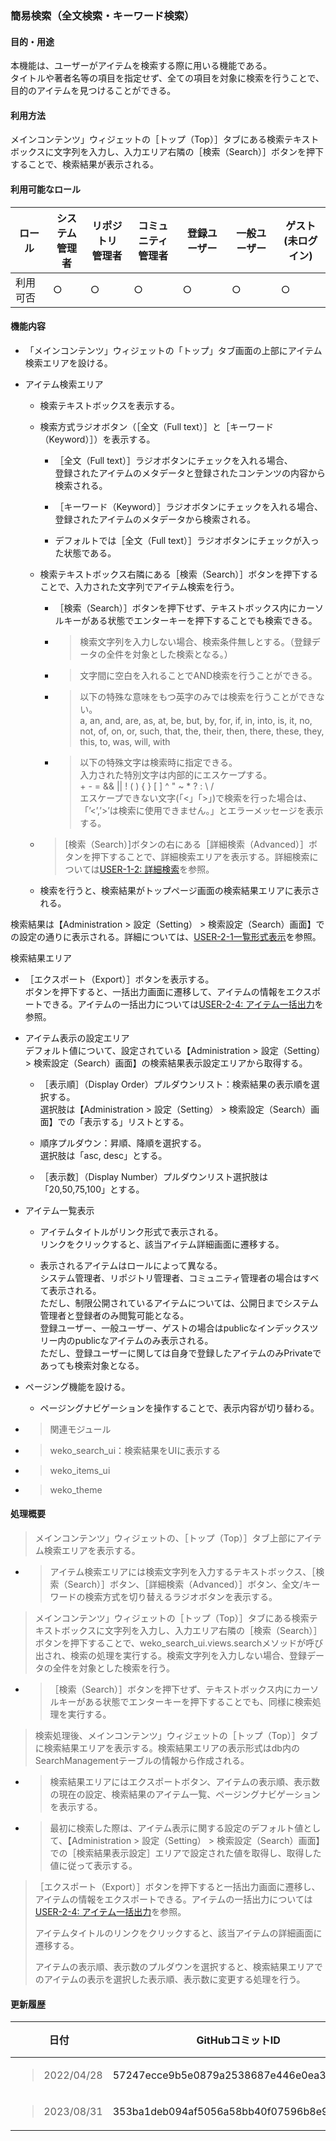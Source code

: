 ### 簡易検索（全文検索・キーワード検索）

<!-- end list -->

#### 目的・用途

本機能は、ユーザーがアイテムを検索する際に用いる機能である。  
タイトルや著者名等の項目を指定せず、全ての項目を対象に検索を行うことで、目的のアイテムを見つけることができる。

#### 利用方法

メインコンテンツ」ウィジェットの［トップ（Top）］タブにある検索テキストボックスに文字列を入力し、入力エリア右隣の［検索（Search）］ボタンを押下することで、検索結果が表示される<span id="_Item_Registration：フィードバックメール機能" class="anchor"></span>。

#### 利用可能なロール

<table>
<thead>
<tr class="header">
<th>ロール</th>
<th>システム<br />
管理者</th>
<th>リポジトリ<br />
管理者</th>
<th>コミュニティ<br />
管理者</th>
<th>登録ユーザー</th>
<th>一般ユーザー</th>
<th>ゲスト<br />
(未ログイン)</th>
</tr>
</thead>
<tbody>
<tr class="odd">
<td>利用可否</td>
<td>○</td>
<td>○</td>
<td>○</td>
<td>○</td>
<td>○</td>
<td>○</td>
</tr>
</tbody>
</table>

#### 機能内容

<!-- end list -->

  - 「メインコンテンツ」ウィジェットの「トップ」タブ画面の上部にアイテム検索エリアを設ける。

  - アイテム検索エリア
    
      - 検索テキストボックスを表示する。
    
      - 検索方式ラジオボタン（［全文（Full text）］と［キーワード（Keyword）］）を表示する。
        
          - ［全文（Full text）］ラジオボタンにチェックを入れる場合、  
            登録されたアイテムのメタデータと登録されたコンテンツの内容から検索される。
        
          - ［キーワード（Keyword）］ラジオボタンにチェックを入れる場合、  
            登録されたアイテムのメタデータから検索される。
        
          - デフォルトでは［全文（Full text）］ラジオボタンにチェックが入った状態である。
    
      - 検索テキストボックス右隣にある［検索（Search）］ボタンを押下することで、入力された文字列でアイテム検索を行う。
        
          - ［検索（Search）］ボタンを押下せず、テキストボックス内にカーソルキーがある状態でエンターキーを押下することでも検索できる。
        
          - > 検索文字列を入力しない場合、検索条件無しとする。（登録データの全件を対象とした検索となる。）
        
          - > 文字間に空白を入れることでAND検索を行うことができる。
        
          - > 以下の特殊な意味をもつ英字のみでは検索を行うことができない。  
            > a, an, and, are, as, at, be, but, by, for, if, in, into, is, it, no, not, of, on, or, such, that, the, their, then, there, these, they, this, to, was, will, with
        
          - > 以下の特殊文字は検索時に指定できる。  
            > 入力された特別文字は内部的にエスケープする。  
            > \+ - = && || \! ( ) { } \[ \] ^ " \~ \* ? : \\ /  
            > エスケープできない文字(「\<」「\>」)で検索を行った場合は、「’\<’,’\>’は検索に使用できません。」とエラーメッセージを表示する。
    
      - > \[検索（Search）\]ボタンの右にある［詳細検索（Advanced）］ボタンを押下することで、詳細検索エリアを表示する。詳細検索については[USER-1-2: 詳細検索](\\l)を参照。
    
      - 検索を行うと、検索結果がトップページ画面の検索結果エリアに表示される。

検索結果は【Administration \> 設定（Setting） \> 検索設定（Search）画面】での設定の通りに表示される。詳細については、[USER-2-1一覧形式表示](#一覧形式表示)を参照。

検索結果エリア

  - ［エクスポート（Export）］ボタンを表示する。  
    ボタンを押下すると、一括出力画面に遷移して、アイテムの情報をエクスポートできる。アイテムの一括出力については[USER-2-4: アイテム一括出力](#アイテム一括出力)を参照。

  - アイテム表示の設定エリア  
    デフォルト値について、設定されている【Administration \> 設定（Setting） \> 検索設定（Search）画面】の検索結果表示設定エリアから取得する。
    
      - ［表示順］（Display Order）プルダウンリスト：検索結果の表示順を選択する。  
        選択肢は【Administration \> 設定（Setting） \> 検索設定（Search）画面】での「表示する」リストとする。
    
      - 順序プルダウン：昇順、降順を選択する。  
        選択肢は「asc, desc」とする。
    
      - ［表示数］（Display Number）プルダウンリスト選択肢は「20,50,75,100」とする。

  - アイテム一覧表示
    
      - アイテムタイトルがリンク形式で表示される。  
        リンクをクリックすると、該当アイテム詳細画面に遷移する。
    
      - 表示されるアイテムはロールによって異なる。  
        システム管理者、リポジトリ管理者、コミュニティ管理者の場合はすべて表示される。  
        ただし、制限公開されているアイテムについては、公開日までシステム管理者と登録者のみ閲覧可能となる。  
        登録ユーザー、一般ユーザー、ゲストの場合はpublicなインデックスツリー内のpublicなアイテムのみ表示される。  
        ただし、登録ユーザーに関しては自身で登録したアイテムのみPrivateであっても検索対象となる。

  - ページング機能を設ける。
    
      - ページングナビゲーションを操作することで、表示内容が切り替わる。

<!-- end list -->

  - > 関連モジュール

<!-- end list -->

  - > weko\_search\_ui：検索結果をUIに表示する

  - > weko\_items\_ui

  - > weko\_theme

<!-- end list -->

#### 処理概要

> メインコンテンツ」ウィジェットの、［トップ（Top）］タブ上部にアイテム検索エリアを表示する。

  - > アイテム検索エリアには検索文字列を入力するテキストボックス、［検索（Search）］ボタン、［詳細検索（Advanced）］ボタン、全文/キーワードの検索方式を切り替えるラジオボタンを表示する。

> メインコンテンツ」ウィジェットの［トップ（Top）］タブにある検索テキストボックスに文字列を入力し、入力エリア右隣の［検索（Search）］ボタンを押下することで、weko\_search\_ui.views.searchメソッドが呼び出され、検索の処理を実行する。検索文字列を入力しない場合、登録データの全件を対象とした検索を行う。

  - > ［検索（Search）］ボタンを押下せず、テキストボックス内にカーソルキーがある状態でエンターキーを押下することでも、同様に検索処理を実行する。

> 検索処理後、メインコンテンツ」ウィジェットの［トップ（Top）］タブに検索結果エリアを表示する。検索結果エリアの表示形式はdb内のSearchManagementテーブルの情報から作成される。

  - > 検索結果エリアにはエクスポートボタン、アイテムの表示順、表示数の現在の設定、検索結果のアイテム一覧、ページングナビゲーションを表示する。

  - > 最初に検索した際は、アイテム表示に関する設定のデフォルト値として、【Administration \> 設定（Setting） \> 検索設定（Search）画面】での［検索結果表示設定］エリアで設定された値を取得し、取得した値に従って表示する。

> ［エクスポート（Export）］ボタンを押下すると一括出力画面に遷移し、アイテムの情報をエクスポートできる。アイテムの一括出力については[USER-2-4: アイテム一括出力](\\l)を参照。
> 
> アイテムタイトルのリンクをクリックすると、該当アイテムの詳細画面に遷移する。
> 
> アイテムの表示順、表示数のプルダウンを選択すると、検索結果エリアでのアイテムの表示を選択した表示順、表示数に変更する処理を行う。

#### 更新履歴

<table>
<thead>
<tr class="header">
<th>日付</th>
<th>GitHubコミットID</th>
<th>更新内容</th>
</tr>
</thead>
<tbody>
<tr class="odd">
<td><blockquote>
<p>2022/04/28</p>
</blockquote></td>
<td>57247ecce9b5e0879a2538687e446e0ea310129c</td>
<td>初版作成</td>
</tr>
<tr class="even">
<td><blockquote>
<p>2023/08/31</p>
</blockquote></td>
<td>353ba1deb094af5056a58bb40f07596b8e95a562</td>
<td>v0.9.22対応</td>
</tr>
</tbody>
</table>
